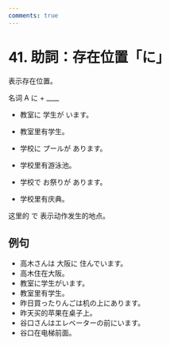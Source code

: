 ```yaml
---
comments: true
---
```


# 41. 助詞：存在位置「に」

表示存在位置。

名词 A に + ____

- 教室に 学生が います。
- 教室里有学生。
- 学校に プールが あります。
- 学校里有游泳池。


- 学校で お祭りが あります。
- 学校里有庆典。

这里的 で 表示动作发生的地点。

## 例句

- 高木さんは 大阪に 住んでいます。
- 高木住在大阪。
- 教室に学生がいます。
- 教室里有学生。
- 昨日買ったりんごは机の上にあります。
- 昨天买的苹果在桌子上。
- 谷口さんはエレベーターの前にいます。
- 谷口在电梯前面。


